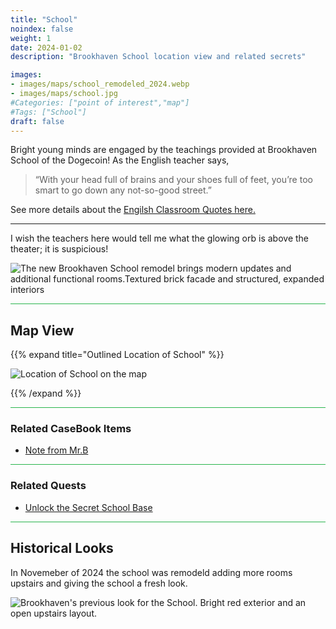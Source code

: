 ```yaml
---
title: "School"
noindex: false
weight: 1
date: 2024-01-02
description: "Brookhaven School location view and related secrets"

images:
- images/maps/school_remodeled_2024.webp
- images/maps/school.jpg
#Categories: ["point of interest","map"]
#Tags: ["School"]
draft: false
--- 
```


Bright young minds are engaged by the teachings provided at Brookhaven School of the Dogecoin! As the English teacher says, 

> “With your head full of brains and your shoes full of feet, you’re too smart to go down any not-so-good street.”

See more details about the [Engilsh Classroom Quotes here.](/casebook/interesting/english_class_quotes)

---

I wish the teachers here would tell me what the glowing orb is above the theater; it is suspicious!

![The new Brookhaven School remodel brings modern updates and additional functional rooms.Textured brick facade and structured, expanded interiors](/images/maps/school_remodeled_2024.webp)


<hr style="background-color: #28b44c" size=8>

## Map View

{{% expand title="Outlined Location of School" %}}

![Location of School on the map](/images/maps/school.webp)

{{% /expand %}}


<hr style="background-color: #28b44c" size=8>

### Related CaseBook Items

- [Note from Mr.B](/casebook/notes/mrb/#school-base)

<hr style="background-color: #28b44c" size=8>

### Related Quests

- [Unlock the Secret School Base](/lore/quests/school_base)


<hr style="background-color: #28b44c" size=8>

## Historical Looks

In Novemeber of 2024 the school was remodeld adding more rooms upstairs and giving the school a fresh look.

![Brookhaven's previous look for the School. Bright red exterior and an open upstairs layout.](/images/maps/school.jpg)